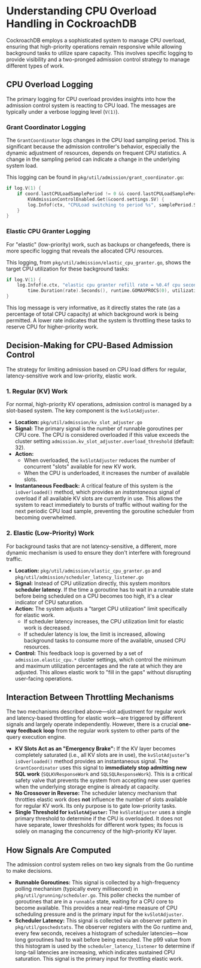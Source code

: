# Understanding CPU Overload Handling in CockroachDB

CockroachDB employs a sophisticated system to manage CPU overload, ensuring that high-priority operations remain responsive while allowing background tasks to utilize spare capacity. This involves specific logging to provide visibility and a two-pronged admission control strategy to manage different types of work.

## CPU Overload Logging

The primary logging for CPU overload provides insights into how the admission control system is reacting to CPU load. The messages are typically under a verbose logging level (`V(1)`).

### Grant Coordinator Logging

The `GrantCoordinator` logs changes in the CPU load sampling period. This is significant because the admission controller's behavior, especially the dynamic adjustment of resources, depends on frequent CPU statistics. A change in the sampling period can indicate a change in the underlying system load.

This logging can be found in `pkg/util/admission/grant_coordinator.go`:
```go
if log.V(1) {
    if coord.lastCPULoadSamplePeriod != 0 && coord.lastCPULoadSamplePeriod != samplePeriod &&
        KVAdmissionControlEnabled.Get(&coord.settings.SV) {
        log.Infof(ctx, "CPULoad switching to period %s", samplePeriod.String())
    }
}
```

### Elastic CPU Granter Logging

For "elastic" (low-priority) work, such as backups or changefeeds, there is more specific logging that reveals the allocated CPU resources.

This logging, from `pkg/util/admission/elastic_cpu_granter.go`, shows the target CPU utilization for these background tasks:
```go
if log.V(1) {
    log.Infof(e.ctx, "elastic cpu granter refill rate = %0.4f cpu seconds per second (utilization across %d procs = %0.2f%%)",
        time.Duration(rate).Seconds(), runtime.GOMAXPROCS(0), utilizationLimit*100)
}
```
This log message is very informative, as it directly states the rate (as a percentage of total CPU capacity) at which background work is being permitted. A lower rate indicates that the system is throttling these tasks to reserve CPU for higher-priority work.

## Decision-Making for CPU-Based Admission Control

The strategy for limiting admission based on CPU load differs for regular, latency-sensitive work and low-priority, elastic work.

### 1. Regular (KV) Work

For normal, high-priority KV operations, admission control is managed by a slot-based system. The key component is the `kvSlotAdjuster`.

-   **Location:** `pkg/util/admission/kv_slot_adjuster.go`
-   **Signal:** The primary signal is the number of runnable goroutines per CPU core. The CPU is considered overloaded if this value exceeds the cluster setting `admission.kv_slot_adjuster.overload_threshold` (default: 32).
-   **Action:**
    -   When overloaded, the `kvSlotAdjuster` reduces the number of concurrent "slots" available for new KV work.
    -   When the CPU is underloaded, it increases the number of available slots.
-   **Instantaneous Feedback:** A critical feature of this system is the `isOverloaded()` method, which provides an *instantaneous* signal of overload if all available KV slots are currently in use. This allows the system to react immediately to bursts of traffic without waiting for the next periodic CPU load sample, preventing the goroutine scheduler from becoming overwhelmed.

### 2. Elastic (Low-Priority) Work

For background tasks that are not latency-sensitive, a different, more dynamic mechanism is used to ensure they don't interfere with foreground traffic.

-   **Location:** `pkg/util/admission/elastic_cpu_granter.go` and `pkg/util/admission/scheduler_latency_listener.go`
-   **Signal:** Instead of CPU utilization directly, this system monitors **scheduler latency**. If the time a goroutine has to wait in a runnable state before being scheduled on a CPU becomes too high, it's a clear indicator of CPU saturation.
-   **Action:** The system adjusts a "target CPU utilization" limit specifically for elastic work.
    -   If scheduler latency increases, the CPU utilization limit for elastic work is decreased.
    -   If scheduler latency is low, the limit is increased, allowing background tasks to consume more of the available, unused CPU resources.
-   **Control:** This feedback loop is governed by a set of `admission.elastic_cpu.*` cluster settings, which control the minimum and maximum utilization percentages and the rate at which they are adjusted. This allows elastic work to "fill in the gaps" without disrupting user-facing operations.

## Interaction Between Throttling Mechanisms

The two mechanisms described above—slot adjustment for regular work and latency-based throttling for elastic work—are triggered by different signals and largely operate independently. However, there is a crucial **one-way feedback loop** from the regular work system to other parts of the query execution engine.

-   **KV Slots Act as an "Emergency Brake":** If the KV layer becomes completely saturated (i.e., all KV slots are in use), the `kvSlotAdjuster`'s `isOverloaded()` method provides an instantaneous signal. The `GrantCoordinator` uses this signal to **immediately stop admitting new SQL work** (`SQLKVResponseWork` and `SQLSQLResponseWork`). This is a critical safety valve that prevents the system from accepting new user queries when the underlying storage engine is already at capacity.
-   **No Crossover in Reverse:** The scheduler latency mechanism that throttles elastic work does **not** influence the number of slots available for regular KV work. Its only purpose is to gate low-priority tasks.
-   **Single Threshold for `kvSlotAdjuster`:** The `kvSlotAdjuster` uses a single primary threshold to determine if the CPU is overloaded. It does not have separate, lower thresholds for different work types; its focus is solely on managing the concurrency of the high-priority KV layer.

## How Signals Are Computed

The admission control system relies on two key signals from the Go runtime to make decisions.

-   **Runnable Goroutines:** This signal is collected by a high-frequency polling mechanism (typically every millisecond) in `pkg/util/grunning/scheduler.go`. This poller checks the number of goroutines that are in a `runnable` state, waiting for a CPU core to become available. This provides a near real-time measure of CPU scheduling pressure and is the primary input for the `kvSlotAdjuster`.
-   **Scheduler Latency:** This signal is collected via an observer pattern in `pkg/util/goschedstats`. The observer registers with the Go runtime and, every few seconds, receives a histogram of scheduler latencies—how long goroutines had to wait before being executed. The p99 value from this histogram is used by the `scheduler_latency_listener` to determine if long-tail latencies are increasing, which indicates sustained CPU saturation. This signal is the primary input for throttling elastic work. 